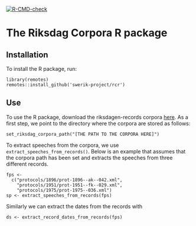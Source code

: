 <!-- badges: start -->
[![R-CMD-check](https://github.com/swerik-project/rcr/actions/workflows/R-CMD-check.yaml/badge.svg)](https://github.com/swerik-project/rcr/actions/workflows/R-CMD-check.yaml)
<!-- badges: end -->
  

# The Riksdag Corpora R package

## Installation

To install the R package, run:
```
library(remotes)
remotes::install_github('swerik-project/rcr')
```

## Use
To use the R package, download the riksdagen-records corpora [here](https://github.com/swerik-project/riksdagen-records). As a first step, we point to the directory where the corpora are stored as follows:
```
set_riksdag_corpora_path("[THE PATH TO THE CORPORA HERE]")
```

To extract speeches from the corpora, we use ```extract_speeches_from_records()```. Below is an example that assumes that the corpora path has been set and extracts the speeches from three different records.

```
fps <-
  c("protocols/1896/prot-1896--ak--042.xml",
    "protocols/1951/prot-1951--fk--029.xml",
    "protocols/1975/prot-1975--036.xml")
sp <- extract_speeches_from_records(fps)
```

Similarly we can extract the dates from the records with
```
ds <- extract_record_dates_from_records(fps)
```
